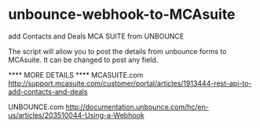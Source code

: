 # unbounce-webhook-to-MCAsuite
add Contacts and Deals MCA SUITE from UNBOUNCE

The script will allow you to post the details from unbounce forms to MCAsuite.
It can be changed to post any field.

**** MORE DETAILS ****
MCASUITE.com
http://support.mcasuite.com/customer/portal/articles/1913444-rest-api-to-add-contacts-and-deals

UNBOUNCE.com
http://documentation.unbounce.com/hc/en-us/articles/203510044-Using-a-Webhook